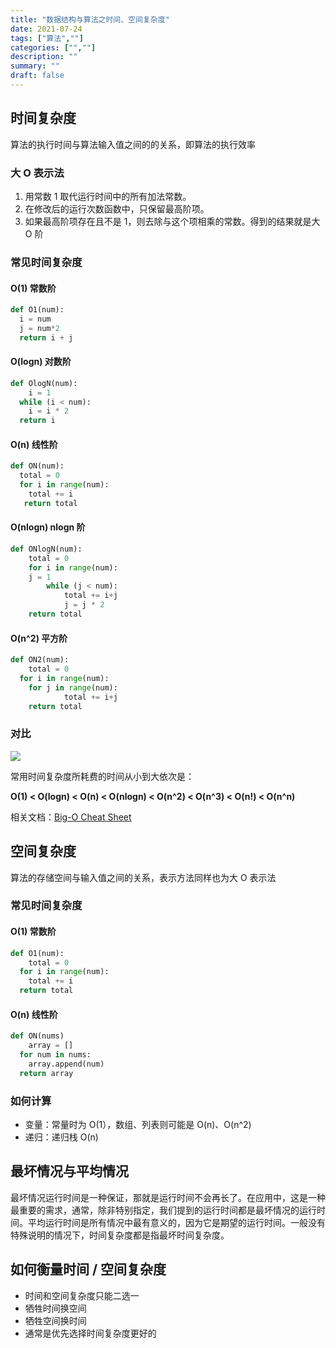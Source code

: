 ```yaml
---
title: "数据结构与算法之时间、空间复杂度"
date: 2021-07-24
tags: ["算法",""]
categories: ["",""]
description: ""
summary: ""
draft: false
---
```


## 时间复杂度

算法的执行时间与算法输入值之间的的关系，即算法的执行效率

### 大 O 表示法

1. 用常数 1 取代运行时间中的所有加法常数。
2. 在修改后的运行次数函数中，只保留最高阶项。
3. 如果最高阶项存在且不是 1，则去除与这个项相乘的常数。得到的结果就是大 O 阶

### 常见时间复杂度

#### O(1) 常数阶

```python
def O1(num):
  i = num
  j = num*2
  return i + j
```

#### O(logn) 对数阶

```python
def OlogN(num):
	i = 1
  while (i < num):
    i = i * 2
  return i
```

#### O(n) 线性阶

```python
def ON(num):
  total = 0
  for i in range(num):
    total += i
   return total
```



#### O(nlogn) nlogn 阶

```python
def ONlogN(num):
	total = 0
	for i in range(num):
    j = 1
		while (j < num):
			total += i+j
			j = j * 2
	return total
```

#### O(n^2) 平方阶

```python
def ON2(num):
	total = 0
  for i in range(num):
    for j in range(num):
			total += i+j
	return total
```

### 对比

![](https://img.aladdinding.cn/bigOcomplexity.png)

常用时间复杂度所耗费的时间从小到大依次是：

**O(1) < O(logn) < O(n)  < O(nlogn) < O(n^2) < O(n^3) < O(n!) < O(n^n)**

相关文档：[Big-O Cheat Sheet](https://www.bigocheatsheet.com/)

## 空间复杂度

算法的存储空间与输入值之间的关系，表示方法同样也为大 O 表示法

### 常见时间复杂度

#### O(1) 常数阶

```python
def O1(num):
	total = 0
  for i in range(num):
    total += i
  return total
```

#### O(n) 线性阶

```python
def ON(nums)
	array = []
  for num in nums:
    array.append(num)
  return array
```

### 如何计算

- 变量：常量时为 O(1），数组、列表则可能是 O(n)、O(n^2)
- 递归：递归栈 O(n)

## 最坏情况与平均情况

最坏情况运行时间是一种保证，那就是运行时间不会再长了。在应用中，这是一种最重要的需求，通常，除非特别指定，我们提到的运行时间都是最坏情况的运行时间。平均运行时间是所有情况中最有意义的，因为它是期望的运行时间。一般没有特殊说明的情况下，时间复杂度都是指最坏时间复杂度。

## 如何衡量时间 / 空间复杂度

- 时间和空间复杂度只能二选一
- 牺牲时间换空间
- 牺牲空间换时间
- 通常是优先选择时间复杂度更好的


